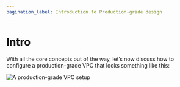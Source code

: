 ```yaml
---
pagination_label: Introduction to Production-grade design
---
```


# Intro

With all the core concepts out of the way, let’s now discuss how to configure a production-grade VPC that looks
something like this:

![A production-grade VPC setup](/img/guides/build-it-yourself/vpc/vpc-diagram.png)


<!-- ##DOCS-SOURCER-START
{"sourcePlugin":"Local File Copier","hash":"b0129164091789f82efa2cdae30988a8"}
##DOCS-SOURCER-END -->

